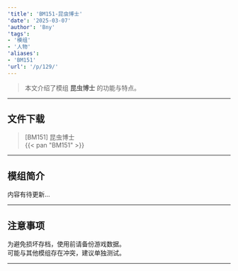 ```yaml
---
'title': 'BM151-昆虫博士'
'date': '2025-03-07'
'author': 'Bny'
'tags':
- '模组'
- '人物'
'aliases':
- 'BM151'
'url': '/p/129/'
---
```


> 本文介绍了模组 **昆虫博士** 的功能与特点。

---

## 文件下载

> [BM151] 昆虫博士  
{{< pan "BM151" >}}  

---

## 模组简介

>  
内容有待更新...  

---

## 注意事项

>  
为避免损坏存档，使用前请备份游戏数据。  
可能与其他模组存在冲突，建议单独测试。  

---

